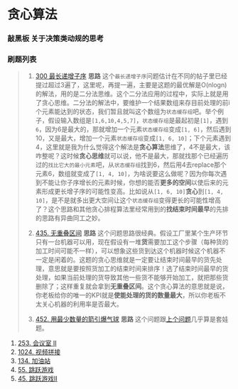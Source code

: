 # 贪心算法

### **敲黑板** 关于决策类动规的思考


### 刷题列表
>1. [300 最长递增子序](https://leetcode.com/problems/longest-increasing-subsequence/)
> **思路** 这个`最长递增子序`问题估计在不同的帖子里已经提过超过3遍了，这里呢，再提一遍，主要是这题的最优解是O(nlogn)的解法，用的是二分法思维。这个二分法应用的过程中，实际上就是用了贪心思维。二分法的解法中，要维护一个结果数组来存目前处理的前i个元素能达到的状态，我们暂且就叫这个数组为`状态缓存组`吧。举个例子，假设输入数组是`[1,6,10,4,5,7]`，`状态缓存组`是最起初是`[1]`，遇到`6`，因为6是最大的，那就增加一个元素`状态缓存组`变成`[1, 6]`，然后遇到10，又是最大，增加一个元素`状态缓存组`变成`[1, 6, 10]`；下个元素遇到4，这里就是我为什么觉得这个解法是**贪心算法**思维了，4不是最大，该咋整呢？这时候**贪心思维**就可以说，他不是最大，那就找那个已经遍历过的`找比它大的最小元素`吧，从`状态缓存组`找到6，然后用4去replace那个元素6，数组就变成了`[1, 4, 10]`，为啥说要这么做呢？因为你每次遇到不能让你子序增长的元素时候，你想的能否**更多的空间**以使后来的元素形成更长增子序的可能性变高。比如说从`[1, 6, 10]`**贪心**到`[1, 4, 10]`，是不是就多出更大空间让这个`状态缓存组`变得更长的可能性增高了？这个思路和其他贪心排程算法里经常用到的**找结束时间最早**的先排的思路有异曲同工之妙。
>
>
>
>1. [435. 无重叠区间](#无重叠区间)
> **思路** 这个问题思路很经典。假设工厂里某个生产环节只有一台机器可以用，现在假设有一堆**货**需要加工这个步骤（每种货的加工时间可能不一样），可以想象这些货到达这个机器时候这个机器不一定是闲着的。这题的贪心思维就是一定要让结束时间最早的货先处理，意思就是要按照货加工的结束时间来排序！选了结束时间最早的货处理，如果当前处理的货导致其他一些货不能够开始加工，就把那些货删除了；这样重复就会拿到**无重叠区间**。这个贪心算法的意思就是说，你老板给你的唯一的KPI就是**使能处理的货的数量最大**，所以你老板不太关心机器的利用率是否最大。
>
>
>
>1. [452. 用最少数量的箭引爆气球](#下一个更大元素I)
> **思路** 这个问题跟[上个问题](#无重叠区间)几乎算是套娃题。
>
>
>
1. [253. 会议室 II](下一个更大元素II)
1. [1024. 视频拼接](https://leetcode.com/problems/remove-duplicate-letters/)
1. [134. 加油站](#每日温度)
1. [55. 跳跃游戏](#每日温度)
1. [45. 跳跃游戏II](#每日温度)

